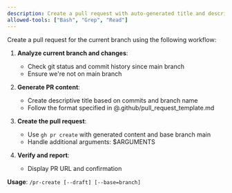 ```yaml
---
description: Create a pull request with auto-generated title and description
allowed-tools: ["Bash", "Grep", "Read"]
---
```


Create a pull request for the current branch using the following workflow:

1. **Analyze current branch and changes**:
   - Check git status and commit history since main branch
   - Ensure we're not on main branch

2. **Generate PR content**:
   - Create descriptive title based on commits and branch name
   - Follow the format specified in @.github/pull_request_template.md

3. **Create the pull request**:
   - Use `gh pr create` with generated content and base branch main
   - Handle additional arguments: $ARGUMENTS

4. **Verify and report**:
   - Display PR URL and confirmation

**Usage**: `/pr-create [--draft] [--base=branch]`